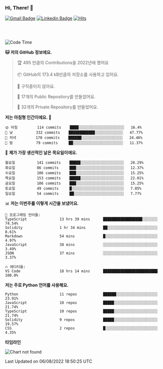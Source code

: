 ### Hi, There! 👋


[![Gmail Badge](https://img.shields.io/badge/-725psh@gmail.com-c14438?style=flat&logo=Gmail&logoColor=white&link=mailto:725psh@gmail.com)](mailto:725psh@gmail.com) 
[![Linkedin Badge](https://img.shields.io/badge/-soohanpark-0072b1?style=flat&logo=Linkedin&logoColor=white&link=https://www.linkedin.com/in/soohanpark/)](https://www.linkedin.com/in/soohanpark/) 
[![Hits](https://hits.seeyoufarm.com/api/count/incr/badge.svg?url=https%3A%2F%2Fgithub.com%2FSoohan-Park&count_bg=%23000000&title_bg=%23828282&icon=gradle.svg&icon_color=%23FFFFFF&title=Visited&edge_flat=false)](https://hits.seeyoufarm.com)  

<br />
<br />

<!--START_SECTION:waka-->
![Code Time](http://img.shields.io/badge/Code%20Time-0%20secs-blue)

**🐱 저의 GitHub 정보에요.** 

> 🏆 495 만큼의 Contributions을 2022년에 했어요
 > 
> 📦 GitHub의 173.4 kB만큼의 저장소를 사용하고 있어요. 
 > 
> 🚫 구직중이지 않아요.
 > 
> 📜 17개의 Public Repository를 만들었어요. 
 > 
> 🔑 32개의 Private Repository를 만들었어요.  
 > 
**저는 아침형 인간이에요. 🐤** 

```text
🌞 아침         114 commits    ████░░░░░░░░░░░░░░░░░░░░░   16.4% 
🌆 낮　         332 commits    ████████████░░░░░░░░░░░░░   47.77% 
🌃 저녁         170 commits    ██████░░░░░░░░░░░░░░░░░░░   24.46% 
🌙 밤　         79 commits     ██░░░░░░░░░░░░░░░░░░░░░░░   11.37%

```
📅 **제가 가장 생산적인 날은 목요일이에요.** 

```text
월요일          141 commits    █████░░░░░░░░░░░░░░░░░░░░   20.29% 
화요일          86 commits     ███░░░░░░░░░░░░░░░░░░░░░░   12.37% 
수요일          106 commits    ███░░░░░░░░░░░░░░░░░░░░░░   15.25% 
목요일          153 commits    █████░░░░░░░░░░░░░░░░░░░░   22.01% 
금요일          106 commits    ███░░░░░░░░░░░░░░░░░░░░░░   15.25% 
토요일          49 commits     █░░░░░░░░░░░░░░░░░░░░░░░░   7.05% 
일요일          54 commits     ██░░░░░░░░░░░░░░░░░░░░░░░   7.77%

```


📊 **저는 이번주를 이렇게 시간을 보냈어요.** 

```text
💬 프로그래밍 언어들: 
TypeScript               13 hrs 39 mins      ██████████████████░░░░░░░   74.54% 
Solidity                 1 hr 34 mins        ██░░░░░░░░░░░░░░░░░░░░░░░   8.61% 
Markdown                 54 mins             █░░░░░░░░░░░░░░░░░░░░░░░░   4.97% 
JavaScript               38 mins             ░░░░░░░░░░░░░░░░░░░░░░░░░   3.49% 
JSON                     37 mins             ░░░░░░░░░░░░░░░░░░░░░░░░░   3.37%

🔥 에디터들: 
VS Code                  18 hrs 14 mins      █████████████████████████   100.0%

```

**저는 주로 Python 언어를 사용해요.** 

```text
Python                   11 repos            ██████░░░░░░░░░░░░░░░░░░░   23.91% 
JavaScript               10 repos            █████░░░░░░░░░░░░░░░░░░░░   21.74% 
TypeScript               10 repos            █████░░░░░░░░░░░░░░░░░░░░   21.74% 
Solidity                 9 repos             █████░░░░░░░░░░░░░░░░░░░░   19.57% 
CSS                      2 repos             █░░░░░░░░░░░░░░░░░░░░░░░░   4.35%

```


**타임라인**

![Chart not found](https://raw.githubusercontent.com/Soohan-Park/Soohan-Park/master/charts/bar_graph.png) 


 Last Updated on 06/08/2022 18:50:25 UTC
<!--END_SECTION:waka-->
